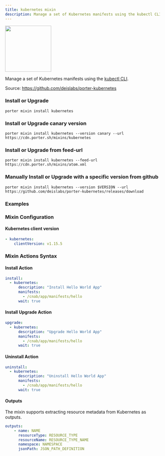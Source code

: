 ```yaml
---
title: kubernetes mixin
description: Manage a set of Kubernetes manifests using the kubectl CLI
---
```


<img src="/images/mixins/kubernetes.svg" class="mixin-logo" style="width: 150px"/>

Manage a set of Kubernetes manifests using the [kubectl CLI](https://kubernetes.io/docs/reference/kubectl/).

Source: https://github.com/deislabs/porter-kubernetes

### Install or Upgrade

```shell
porter mixin install kubernetes
```

### Install or Upgrade canary version

```shell
porter mixin install kubernetes --version canary --url https://cdn.porter.sh/mixins/kubernetes
```

### Install or Upgrade from feed-url

```shell
porter mixin install kubernetes --feed-url https://cdn.porter.sh/mixins/atom.xml
```

### Manually Install or Upgrade with a specific version from github

```shell
porter mixin install kubernetes --version $VERSION --url https://github.com/deislabs/porter-kubernetes/releases/download
```

### Examples

### Mixin Configuration

#### Kubernetes client version

```yaml
- kubernetes:
    clientVersion: v1.15.5
```

### Mixin Actions Syntax

#### Install Action

```yaml
install:
  - kubernetes:
      description: "Install Hello World App"
      manifests:
        - /cnab/app/manifests/hello
      wait: true

```

#### Install Upgrade Action

```yaml
upgrade:
  - kubernetes:
      description: "Upgrade Hello World App"
      manifests:
        - /cnab/app/manifests/hello
      wait: true

```

#### Uninstall Action

```yaml
uninstall:
  - kubernetes:
      description: "Uninstall Hello World App"
      manifests:
        - /cnab/app/manifests/hello
      wait: true

```

#### Outputs

The mixin supports extracting resource metadata from Kubernetes as outputs.

```yaml
outputs:
    - name: NAME
      resourceType: RESOURCE_TYPE
      resourceName: RESOURCE_TYPE_NAME
      namespace: NAMESPACE
      jsonPath: JSON_PATH_DEFINITION
```
